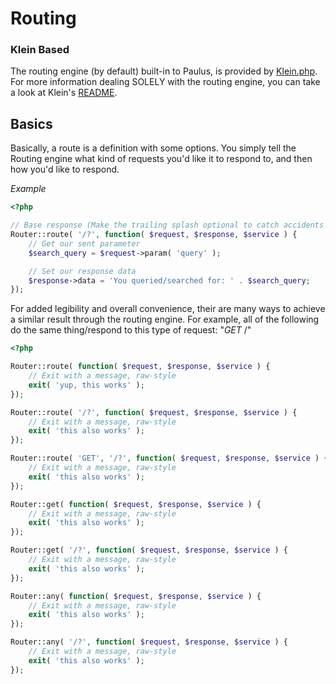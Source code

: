 # Routing

### Klein Based

The routing engine (by default) built-in to Paulus, is provided by [Klein.php](//github.com/chriso/klein.php).
For more information dealing SOLELY with the routing engine, you can take a look at Klein's [README](//github.com/chriso/klein.php/blob/master/README.md).

## Basics

Basically, a route is a definition with some options. You simply tell the Routing engine what kind of requests you'd like it to respond to, and then how you'd like to respond.

_Example_

```php
<?php

// Base response (Make the trailing splash optional to catch accidents and laziness)
Router::route( '/?', function( $request, $response, $service ) {
	// Get our sent parameter
	$search_query = $request->param( 'query' );

	// Set our response data
	$response->data = 'You queried/searched for: ' . $search_query;
});
```

For added legibility and overall convenience, their are many ways to achieve a similar result through the routing engine. For example, all of the following do the same thing/respond to this type of request: "*GET* /"

```php
<?php

Router::route( function( $request, $response, $service ) {
	// Exit with a message, raw-style
	exit( 'yup, this works' );
});

Router::route( '/?', function( $request, $response, $service ) {
	// Exit with a message, raw-style
	exit( 'this also works' );
});

Router::route( 'GET', '/?', function( $request, $response, $service ) {
	// Exit with a message, raw-style
	exit( 'this also works' );
});

Router::get( function( $request, $response, $service ) {
	// Exit with a message, raw-style
	exit( 'this also works' );
});

Router::get( '/?', function( $request, $response, $service ) {
	// Exit with a message, raw-style
	exit( 'this also works' );
});

Router::any( function( $request, $response, $service ) {
	// Exit with a message, raw-style
	exit( 'this also works' );
});

Router::any( '/?', function( $request, $response, $service ) {
	// Exit with a message, raw-style
	exit( 'this also works' );
});

```
